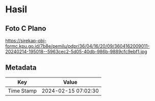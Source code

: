 # Hasil

## Foto C Plano

https://sirekap-obj-formc.kpu.go.id/7b8e/pemilu/pdpr/36/04/16/20/09/3604162009011-20240214-195018--5963cec2-5d05-40db-986b-9889cfc9ebf1.jpg


## Metadata

| Key        | Value               |
| ---------- | ------------------- |
| Time Stamp | 2024-02-15 07:02:30 |



